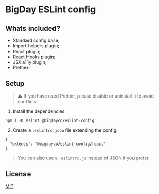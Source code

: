 # BigDay ESLint config

## Whats included?

- Standard config base;
- Import helpers plugin;
- React plugin;
- React Hooks plugin;
- JSX a11y plugin;
- Prettier;

## Setup

> ⚠️ If you have used Prettier, please disable or uninstall it to avoid conflicts.

1. Install the dependencies
```
npm i -D eslint @bigdayco/eslint-config
```

2. Create a `.eslintrc.json` file extending the config:
```
{
  "extends": "@bigdayco/eslint-config/react"
}
```

> You can also use a `.eslintrc.js` instead of JSON if you prefer.

## License
[MIT](https://github.com/git/git-scm.com/blob/main/MIT-LICENSE.txt)
